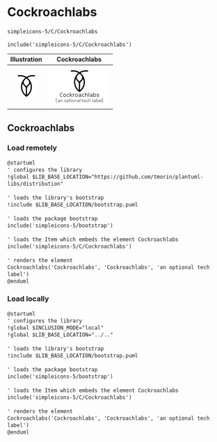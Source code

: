 # Cockroachlabs


```text
simpleicons-5/C/Cockroachlabs
```

```text
include('simpleicons-5/C/Cockroachlabs')
```



| Illustration | Cockroachlabs |
| :---: | :---: |
| ![illustration for Illustration](../../simpleicons-5/C/Cockroachlabs.png) | ![illustration for Cockroachlabs](../../simpleicons-5/C/Cockroachlabs.Local.png) |




## Cockroachlabs

### Load remotely
```plantuml
@startuml
' configures the library
!global $LIB_BASE_LOCATION="https://github.com/tmorin/plantuml-libs/distribution"

' loads the library's bootstrap
!include $LIB_BASE_LOCATION/bootstrap.puml

' loads the package bootstrap
include('simpleicons-5/bootstrap')

' loads the Item which embeds the element Cockroachlabs
include('simpleicons-5/C/Cockroachlabs')

' renders the element
Cockroachlabs('Cockroachlabs', 'Cockroachlabs', 'an optional tech label')
@enduml
```

### Load locally
```plantuml
@startuml
' configures the library
!global $INCLUSION_MODE="local"
!global $LIB_BASE_LOCATION="../.."

' loads the library's bootstrap
!include $LIB_BASE_LOCATION/bootstrap.puml

' loads the package bootstrap
include('simpleicons-5/bootstrap')

' loads the Item which embeds the element Cockroachlabs
include('simpleicons-5/C/Cockroachlabs')

' renders the element
Cockroachlabs('Cockroachlabs', 'Cockroachlabs', 'an optional tech label')
@enduml
```

